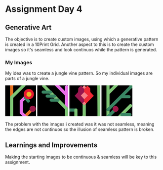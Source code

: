 # Assignment Day 4

## Generative Art

The objective is to create custom images, using which a generative pattern is created in a 10Print Grid.
Another aspect to this is to create the custom images so it's seamless and look continuos while the pattern is generated.

### My Images

My idea was to create a jungle vine pattern. So my individual images are parts of a jungle vine.

![alt text](10Print_ImagesWithArray/images/i0.jpg) ![alt text](10Print_ImagesWithArray/images/i1.jpg) ![alt text](10Print_ImagesWithArray/images/i2.jpg) ![alt text](10Print_ImagesWithArray/images/i3.jpg)

The problem with the images i created was it was not seamless, meaning the edges are not continuos so the illusion of seamless pattern is broken.

## Learnings and Improvements

Making the starting images to be continuous & seamless will be key to this assignment.